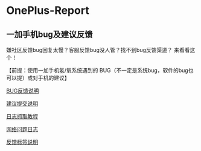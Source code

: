 # OnePlus-Report
## 一加手机bug及建议反馈
嫌社区反馈bug回复太慢？客服反馈bug没人管？找不到bug反馈渠道？
来看看这个！

【前提：使用一加手机氢/氧系统遇到的 BUG（不一定是系统bug，软件的bug也可以提）或对手机的建议】

[BUG反馈说明](Bug-report.md)

[建议提交说明](Suggest.md)

[日志抓取教程](Log-catch.md)

[网络问题日志](Network-Log.md)

[反馈标签说明](Label.md)

